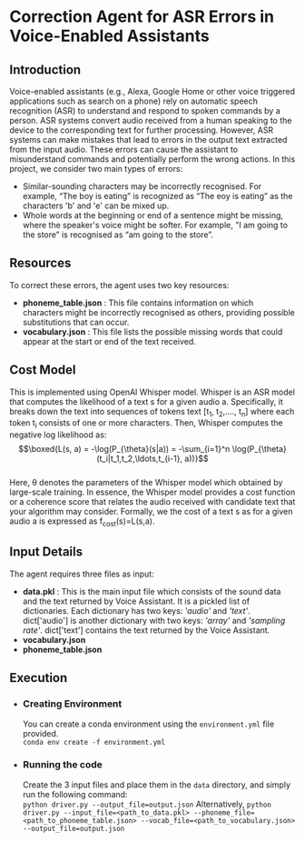 # Correction Agent for ASR Errors in Voice-Enabled Assistants
## Introduction
Voice-enabled assistants (e.g., Alexa, Google Home or other voice triggered applications such as
search on a phone) rely on automatic speech recognition (ASR) to understand and respond to
spoken commands by a person. ASR systems convert audio received from a human speaking to
the device to the corresponding text for further processing. However, ASR systems can make
mistakes that lead to errors in the output text extracted from the input audio. These errors can
cause the assistant to misunderstand commands and potentially perform the wrong actions.
In this project, we consider two main types of errors:
- Similar-sounding characters may be incorrectly recognised. For example, “The boy is
eating” is recognized as “The eoy is eating” as the characters 'b' and 'e' can be mixed up.
- Whole words at the beginning or end of a sentence might be missing, where the speaker's
voice might be softer. For example, "I am going to the store” is recognised as “am going to
the store”.
## Resources
To correct these errors, the agent uses two key resources:
- <b>phoneme_table.json</b> : This file contains information on which characters might be
incorrectly recognised as others, providing possible substitutions that can occur.
- <b>vocabulary.json</b> : This file lists the possible missing words that could appear at the start or
end of the text received.
## Cost Model
This is implemented using OpenAI Whisper model. Whisper is an ASR model that computes the likelihood of a text s for a given
audio a. Specifically, it breaks down the text into sequences of tokens text [t<sub>1</sub>, t<sub>2</sub>,...., t<sub>n</sub>]
where each token t<sub>i</sub> consists of one or more characters. Then, Whisper computes the negative log likelihood as: <br>
$$\boxed{L(s, a) = -\log(P_{\theta}(s|a)) = -\sum_{i=1}^n \log(P_{\theta}(t_i|t_1,t_2,\ldots,t_{i-1}, a))}$$<br>
Here, θ
denotes the parameters of the Whisper model which obtained by large-scale training. In
essence, the Whisper model provides a cost function or a coherence score that relates the audio
received with candidate text that your algorithm may consider. Formally, we the cost of a text
s
as for a given audio a is expressed as f<sub>cost</sub>(s)=L(s,a).
## Input Details
The agent requires three files as input:
- <b>data.pkl</b> : This is the main input file which consists of the sound data and the text returned by Voice Assistant. It is a pickled list of dictionaries. Each dictionary has two keys: <i>'audio'</i> and <i>'text'</i>. dict['audio'] is another dictionary with two keys: <i>'array'</i> and <i>'sampling rate'</i>. dict['text'] contains the text returned by the Voice Assistant.
- <b>vocabulary.json</b>
- <b>phoneme_table.json</b>
## Execution
- ### Creating Environment
  You can create a conda environment using the ```environment.yml``` file provided.<br>
  ```conda env create -f environment.yml```
- ### Running the code
  Create the 3 input files and place them in the ```data``` directory, and simply run the following command: <br>
  ```python driver.py --output_file=output.json```
  Alternatively,
  ```python driver.py --input_file=<path_to_data.pkl> --phoneme_file=<path_to_phoneme_table.json> --vocab_file=<path_to_vocabulary.json> --output_file=output.json```

